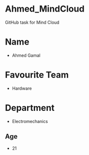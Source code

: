 # Ahmed_MindCloud
GitHub task for Mind Cloud
# Name
- Ahmed Gamal
# Favourite Team 
- Hardware
# Department
- Electromechanics
## Age
- 21
